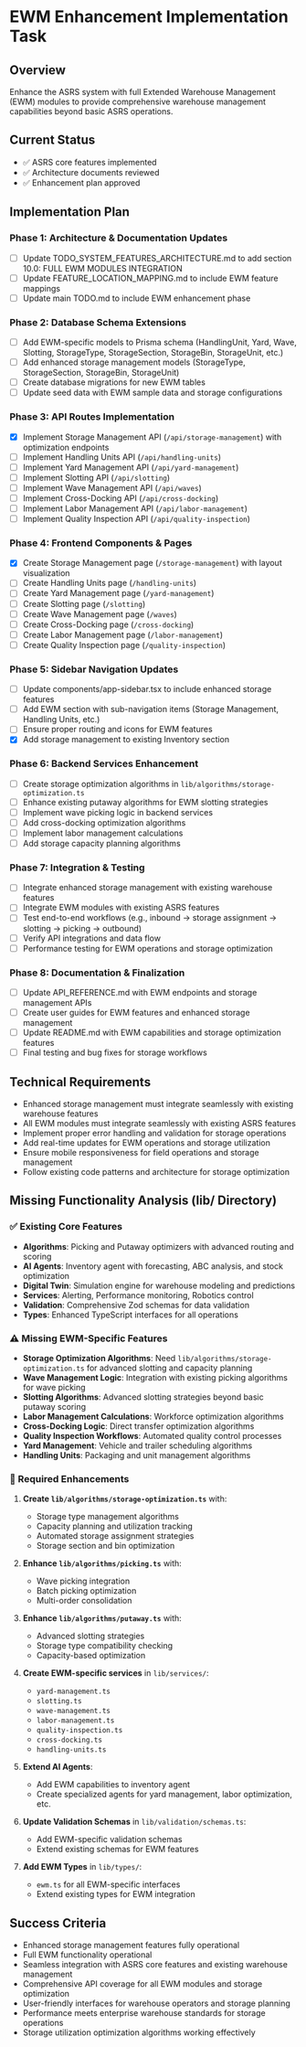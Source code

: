 # EWM Enhancement Implementation Task

## Overview
Enhance the ASRS system with full Extended Warehouse Management (EWM) modules to provide comprehensive warehouse management capabilities beyond basic ASRS operations.

## Current Status
- ✅ ASRS core features implemented
- ✅ Architecture documents reviewed
- ✅ Enhancement plan approved

## Implementation Plan

### Phase 1: Architecture & Documentation Updates
- [ ] Update TODO_SYSTEM_FEATURES_ARCHITECTURE.md to add section 10.0: FULL EWM MODULES INTEGRATION
- [ ] Update FEATURE_LOCATION_MAPPING.md to include EWM feature mappings
- [ ] Update main TODO.md to include EWM enhancement phase

### Phase 2: Database Schema Extensions
- [ ] Add EWM-specific models to Prisma schema (HandlingUnit, Yard, Wave, Slotting, StorageType, StorageSection, StorageBin, StorageUnit, etc.)
- [ ] Add enhanced storage management models (StorageType, StorageSection, StorageBin, StorageUnit)
- [ ] Create database migrations for new EWM tables
- [ ] Update seed data with EWM sample data and storage configurations

### Phase 3: API Routes Implementation
- [x] Implement Storage Management API (`/api/storage-management`) with optimization endpoints
- [ ] Implement Handling Units API (`/api/handling-units`)
- [ ] Implement Yard Management API (`/api/yard-management`)
- [ ] Implement Slotting API (`/api/slotting`)
- [ ] Implement Wave Management API (`/api/waves`)
- [ ] Implement Cross-Docking API (`/api/cross-docking`)
- [ ] Implement Labor Management API (`/api/labor-management`)
- [ ] Implement Quality Inspection API (`/api/quality-inspection`)

### Phase 4: Frontend Components & Pages
- [x] Create Storage Management page (`/storage-management`) with layout visualization
- [ ] Create Handling Units page (`/handling-units`)
- [ ] Create Yard Management page (`/yard-management`)
- [ ] Create Slotting page (`/slotting`)
- [ ] Create Wave Management page (`/waves`)
- [ ] Create Cross-Docking page (`/cross-docking`)
- [ ] Create Labor Management page (`/labor-management`)
- [ ] Create Quality Inspection page (`/quality-inspection`)

### Phase 5: Sidebar Navigation Updates
- [ ] Update components/app-sidebar.tsx to include enhanced storage features
- [ ] Add EWM section with sub-navigation items (Storage Management, Handling Units, etc.)
- [ ] Ensure proper routing and icons for EWM features
- [x] Add storage management to existing Inventory section

### Phase 6: Backend Services Enhancement
- [ ] Create storage optimization algorithms in `lib/algorithms/storage-optimization.ts`
- [ ] Enhance existing putaway algorithms for EWM slotting strategies
- [ ] Implement wave picking logic in backend services
- [ ] Add cross-docking optimization algorithms
- [ ] Implement labor management calculations
- [ ] Add storage capacity planning algorithms

### Phase 7: Integration & Testing
- [ ] Integrate enhanced storage management with existing warehouse features
- [ ] Integrate EWM modules with existing ASRS features
- [ ] Test end-to-end workflows (e.g., inbound -> storage assignment -> slotting -> picking -> outbound)
- [ ] Verify API integrations and data flow
- [ ] Performance testing for EWM operations and storage optimization

### Phase 8: Documentation & Finalization
- [ ] Update API_REFERENCE.md with EWM endpoints and storage management APIs
- [ ] Create user guides for EWM features and enhanced storage management
- [ ] Update README.md with EWM capabilities and storage optimization features
- [ ] Final testing and bug fixes for storage workflows

## Technical Requirements
- Enhanced storage management must integrate seamlessly with existing warehouse features
- All EWM modules must integrate seamlessly with existing ASRS features
- Implement proper error handling and validation for storage operations
- Add real-time updates for EWM operations and storage utilization
- Ensure mobile responsiveness for field operations and storage management
- Follow existing code patterns and architecture for storage optimization

## Missing Functionality Analysis (lib/ Directory)

### ✅ Existing Core Features
- **Algorithms**: Picking and Putaway optimizers with advanced routing and scoring
- **AI Agents**: Inventory agent with forecasting, ABC analysis, and stock optimization
- **Digital Twin**: Simulation engine for warehouse modeling and predictions
- **Services**: Alerting, Performance monitoring, Robotics control
- **Validation**: Comprehensive Zod schemas for data validation
- **Types**: Enhanced TypeScript interfaces for all operations

### ⚠️ Missing EWM-Specific Features
- **Storage Optimization Algorithms**: Need `lib/algorithms/storage-optimization.ts` for advanced slotting and capacity planning
- **Wave Management Logic**: Integration with existing picking algorithms for wave picking
- **Slotting Algorithms**: Advanced slotting strategies beyond basic putaway scoring
- **Labor Management Calculations**: Workforce optimization algorithms
- **Cross-Docking Logic**: Direct transfer optimization algorithms
- **Quality Inspection Workflows**: Automated quality control processes
- **Yard Management**: Vehicle and trailer scheduling algorithms
- **Handling Units**: Packaging and unit management algorithms

### 🔧 Required Enhancements
1. **Create `lib/algorithms/storage-optimization.ts`** with:
   - Storage type management algorithms
   - Capacity planning and utilization tracking
   - Automated storage assignment strategies
   - Storage section and bin optimization

2. **Enhance `lib/algorithms/picking.ts`** with:
   - Wave picking integration
   - Batch picking optimization
   - Multi-order consolidation

3. **Enhance `lib/algorithms/putaway.ts`** with:
   - Advanced slotting strategies
   - Storage type compatibility checking
   - Capacity-based optimization

4. **Create EWM-specific services** in `lib/services/`:
   - `yard-management.ts`
   - `slotting.ts`
   - `wave-management.ts`
   - `labor-management.ts`
   - `quality-inspection.ts`
   - `cross-docking.ts`
   - `handling-units.ts`

5. **Extend AI Agents**:
   - Add EWM capabilities to inventory agent
   - Create specialized agents for yard management, labor optimization, etc.

6. **Update Validation Schemas** in `lib/validation/schemas.ts`:
   - Add EWM-specific validation schemas
   - Extend existing schemas for EWM features

7. **Add EWM Types** in `lib/types/`:
   - `ewm.ts` for all EWM-specific interfaces
   - Extend existing types for EWM integration

## Success Criteria
- Enhanced storage management features fully operational
- Full EWM functionality operational
- Seamless integration with ASRS core features and existing warehouse management
- Comprehensive API coverage for all EWM modules and storage optimization
- User-friendly interfaces for warehouse operators and storage planning
- Performance meets enterprise warehouse standards for storage operations
- Storage utilization optimization algorithms working effectively
